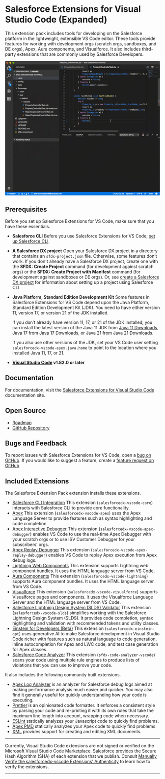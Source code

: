 # Salesforce Extensions for Visual Studio Code (Expanded)

This extension pack includes tools for developing on the Salesforce platform in the lightweight, extensible VS Code editor. These tools provide features for working with development orgs (scratch orgs, sandboxes, and DE orgs), Apex, Aura components, and Visualforce. It also includes third-party extensions that are commonly used by Salesforce Developers.

![GIF showing Apex code completion, pushing source to a scratch org, and running Apex tests](https://raw.githubusercontent.com/forcedotcom/salesforcedx-vscode/develop/packages/salesforcedx-vscode/images/overview.gif)

## Prerequisites

Before you set up Salesforce Extensions for VS Code, make sure that you have these essentials.

- **Salesforce CLI**
  Before you use Salesforce Extensions for VS Code, [set up Salesforce CLI](https://developer.salesforce.com/docs/atlas.en-us.sfdx_setup.meta/sfdx_setup).
- **A Salesforce DX project**
  Open your Salesforce DX project in a directory that contains an `sfdx-project.json` file. Otherwise, some features don’t work.
  If you don't already have a Salesforce DX project, create one with the **SFDX: Create Project** command (for development against scratch orgs) or the **SFDX: Create Project with Manifest** command (for development against sandboxes or DE orgs). Or, see [create a Salesforce DX project](https://developer.salesforce.com/docs/atlas.en-us.sfdx_dev.meta/sfdx_dev/sfdx_dev_workspace_setup.htm) for information about setting up a project using Salesforce CLI.
- **Java Platform, Standard Edition Development Kit**
  Some features in Salesforce Extensions for VS Code depend upon the Java Platform, Standard Edition Development Kit (JDK). You need to have either version 11, version 17, or version 21 of the JDK installed.

  If you don’t already have version 11, 17, or 21 of the JDK installed, you can install the latest version of the Java 11 JDK from [Java 11 Downloads](https://www.oracle.com/java/technologies/downloads/#java11), Java 17 from [Java 17 Downloads](https://www.oracle.com/java/technologies/downloads/#java17), or Java 21 from [Java 21 Downloads](https://www.oracle.com/java/technologies/downloads/#java21).

  If you also use other versions of the JDK, set your VS Code user setting `salesforcedx-vscode-apex.java.home` to point to the location where you installed Java 11, 17, or 21.

- **[Visual Studio Code](https://code.visualstudio.com/download) v1.82.0 or later**

## Documentation

For documentation, visit the [Salesforce Extensions for Visual Studio Code](https://developer.salesforce.com/tools/vscode) documentation site.

## Open Source

- [Roadmap](https://github.com/forcedotcom/salesforcedx-vscode/wiki/Roadmap)
- [GitHub Repository](https://github.com/forcedotcom/salesforcedx-vscode)

## Bugs and Feedback

To report issues with Salesforce Extensions for VS Code, open a [bug on GitHub](https://github.com/forcedotcom/salesforcedx-vscode/issues/new?template=Bug_report.md). If you would like to suggest a feature, create a [feature request on GitHub](https://github.com/forcedotcom/salesforcedx-vscode/issues/new?template=Feature_request.md).

## Included Extensions

The Salesforce Extension Pack extension installs these extensions.

- [Salesforce CLI Integration](https://marketplace.visualstudio.com/items?itemName=salesforce.salesforcedx-vscode-core)
  This extension (`salesforcedx-vscode-core`) interacts with Salesforce CLI to provide core functionality.
- [Apex](https://marketplace.visualstudio.com/items?itemName=salesforce.salesforcedx-vscode-apex)
  This extension (`salesforcedx-vscode-apex`) uses the Apex Language Server to provide features such as syntax highlighting and code completion.
- [Apex Interactive Debugger](https://marketplace.visualstudio.com/items?itemName=salesforce.salesforcedx-vscode-apex-debugger)
  This extension (`salesforcedx-vscode-apex-debugger`) enables VS Code to use the real-time Apex Debugger with your scratch orgs or to use ISV Customer Debugger for your subscribers’ orgs.
- [Apex Replay Debugger](https://marketplace.visualstudio.com/items?itemName=salesforce.salesforcedx-vscode-apex-replay-debugger)
  This extension (`salesforcedx-vscode-apex-replay-debugger`) enables VS Code to replay Apex execution from Apex debug logs.
- [Lightning Web Components](https://marketplace.visualstudio.com/items?itemName=salesforce.salesforcedx-vscode-lwc)
  This extension supports Lightning web component bundles. It uses the HTML language server from VS Code.
- [Aura Components](https://marketplace.visualstudio.com/items?itemName=salesforce.salesforcedx-vscode-lightning)
  This extension (`salesforcedx-vscode-lightning`) supports Aura component bundles. It uses the HTML language server from VS Code.
- [Visualforce](https://marketplace.visualstudio.com/items?itemName=salesforce.salesforcedx-vscode-visualforce)
  This extension (`salesforcedx-vscode-visualforce`) supports Visualforce pages and components. It uses the Visualforce Language Server and the HTML language server from VS Code.
- [Salesforce Lightning Design System (SLDS) Validator](https://marketplace.visualstudio.com/items?itemName=salesforce.salesforce-vscode-slds)
  This extension (`salesforcedx-vscode-slds`) simplifies working with the Salesforce Lightning Design System (SLDS). It provides code completion, syntax highlighting and validation with recommended tokens and utility classes.
- [Einstein for Developers (Beta)](https://marketplace.visualstudio.com/items?itemName=salesforce.salesforcedx-einstein-gpt) This extension (`salesforcedx-einstein-gpt`) uses generative AI to make Salesforce development in Visual Studio Code richer with features such as natural language to code generation, inline autocompletion for Apex and LWC code, and test case generation for Apex classes.
- [Salesforce Code Analyzer](https://marketplace.visualstudio.com/items?itemName=salesforce.sfdx-code-analyzer-vscode) This extension (`sfdx-code-analyzer-vscode`) scans your code using multiple rule engines to produce lists of violations that you can use to improve your code.

It also includes the following community built extensions.

- [Apex Log Analyzer](https://marketplace.visualstudio.com/items?itemName=financialforce.lana) is an analyzer for Salesforce debug logs aimed at making performance analysis much easier and quicker. You may also find it generally useful for quickly understanding how your code is executing.
- [Prettier](https://marketplace.visualstudio.com/items?itemName=esbenp.prettier-vscode) is an opinionated code formatter. It enforces a consistent style by parsing your code and re-printing it with its own rules that take the maximum line length into account, wrapping code when necessary.
- [ESLint](https://marketplace.visualstudio.com/items?itemName=dbaeumer.vscode-eslint) statically analyzes your Javascript code to quickly find problems.
- [Apex PMD](https://marketplace.visualstudio.com/items?itemName=chuckjonas.apex-pmd) statically analyzes your Apex code to quickly find problems.
- [XML](https://marketplace.visualstudio.com/items?itemName=redhat.vscode-xml) provides support for creating and editing XML documents.

---

Currently, Visual Studio Code extensions are not signed or verified on the Microsoft Visual Studio Code Marketplace. Salesforce provides the Secure Hash Algorithm (SHA) of each extension that we publish. Consult [Manually Verify the salesforcedx-vscode Extensions’ Authenticity](https://developer.salesforce.com/media/vscode/SHA256.md) to learn how to verify the extensions.

---
